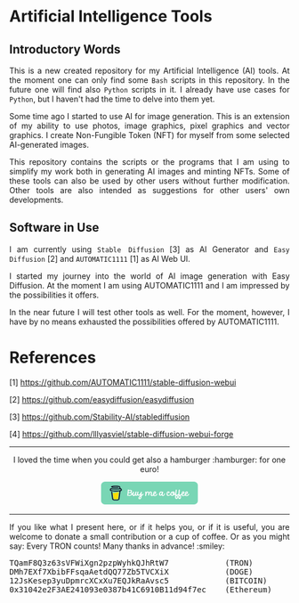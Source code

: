 # Artificial Intelligence Tools

## Introductory Words

<p align="justify">This is a new created repository for my <it>Artificial Intelligence</it> (AI) tools. At the moment one can only find some <code>Bash</code> scripts in this repository. In the future one will find also <code>Python</code> scripts in it. I already have use cases for <code>Python</code>, but I haven't had the time to delve into them yet.</p>  
  
<p align="justify">Some time ago I started to use AI for image generation. This is an extension of my ability to use photos, image graphics, pixel graphics and vector graphics. I create Non-Fungible Token (NFT) for myself from some selected AI-generated images.</p> 

<p align="justify">This repository contains the scripts or the programs that I am using to simplify my work both in generating AI images and minting NFTs. Some of these tools can also be used by other users without further modification. Other tools are also intended as suggestions for other users' own developments.</p> 

## Software in Use

<p align="justify">I am currently using <code>Stable Diffusion</code> [3] as AI Generator and <code>Easy Diffusion</code> [2] and <code>AUTOMATIC1111</code> [1] as AI Web UI.</p> 

<p align="justify">I started my journey into the world of AI image generation with Easy Diffusion. At the moment I am using AUTOMATIC1111 and I am impressed by the possibilities it offers.</p>

<p align="justify">In the near future I will test other tools as well. For the moment, however, I have by no means exhausted the possibilities offered by AUTOMATIC1111.</p>

# References

[1] https://github.com/AUTOMATIC1111/stable-diffusion-webui

[2] https://github.com/easydiffusion/easydiffusion

[3] https://github.com/Stability-AI/stablediffusion

[4] https://github.com/lllyasviel/stable-diffusion-webui-forge

<hr width="100%" size="2">

<p align="center">I loved the time when you could get also a hamburger :hamburger: for one euro!</p>

<p align="center">
<a target="_blank" href="https://www.buymeacoffee.com/zentrocdot"><img src="\IMAGES\greeen-button.png" alt="Buy Me A Coffee" height="41" width="174"></a>
</p>
<hr width="100%" size="2">

<p align="justify">If you like what I present here, or if it helps you, or if it is useful, you are welcome to donate a small contribution or a cup of coffee. Or as you might say: Every TRON counts! Many thanks in advance! :smiley:</p>

<pre>TQamF8Q3z63sVFWiXgn2pzpWyhkQJhRtW7            (TRON)
DMh7EXf7XbibFFsqaAetdQQ77Zb5TVCXiX            (DOGE)
12JsKesep3yuDpmrcXCxXu7EQJkRaAvsc5            (BITCOIN)
0x31042e2F3AE241093e0387b41C6910B11d94f7ec    (Ethereum)</pre>
